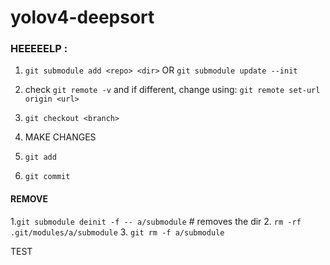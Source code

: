 # yolov4-deepsort
### HEEEEELP : 

1.
	```git submodule add <repo> <dir>```
						OR
	```git submodule update --init```

3. check ```git remote -v``` and if different, change using: ```git remote set-url origin <url>```
5. ```git checkout <branch>```
6. MAKE CHANGES
7. ```git add```
8. ```git commit```


#### REMOVE
1.`git submodule deinit -f -- a/submodule`    # removes the dir
2. `rm -rf .git/modules/a/submodule`
3. `git rm -f a/submodule`


TEST